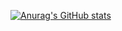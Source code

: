 [![Anurag's GitHub stats](https://github-readme-stats.vercel.app/api?username=weiqinke&layout=compact&count_private=true&show_icons=true&locale=cn)](https://github.com/anuraghazra/github-readme-stats)
